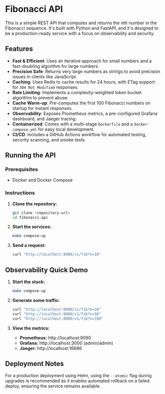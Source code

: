 # Fibonacci API

This is a simple REST API that computes and returns the nth number in the Fibonacci sequence. It's built with Python and FastAPI, and it's designed to be a production-ready service with a focus on observability and security.

## Features

- **Fast & Efficient**: Uses an iterative approach for small numbers and a fast-doubling algorithm for large numbers.
- **Precision Safe**: Returns very large numbers as strings to avoid precision issues in clients like JavaScript.
- **Caching**: Uses Redis to cache results for 24 hours, with ETag support for `304 Not Modified` responses.
- **Rate Limiting**: Implements a complexity-weighted token bucket algorithm to prevent abuse.
- **Cache Warm-up**: Pre-computes the first 100 Fibonacci numbers on startup for instant responses.
- **Observability**: Exposes Prometheus metrics, a pre-configured Grafana dashboard, and Jaeger tracing.
- **Containerized**: Comes with a multi-stage `Dockerfile` and a `docker-compose.yml` for easy local development.
- **CI/CD**: Includes a GitHub Actions workflow for automated testing, security scanning, and smoke tests.

## Running the API

### Prerequisites

- Docker and Docker Compose

### Instructions

1.  **Clone the repository:**
    ```bash
    git clone <repository-url>
    cd fibonacci-api
    ```

2.  **Start the services:**
    ```bash
    make compose-up
    ```

3.  **Send a request:**
    ```bash
    curl "http://localhost:8000/v1/fib?n=10"
    ```

## Observability Quick Demo

1.  **Start the stack:**
    ```bash
    make compose-up
    ```

2.  **Generate some traffic:**
    ```bash
    curl "http://localhost:8000/v1/fib?n=10"
    curl "http://localhost:8000/v1/fib?n=50"
    curl "http://localhost:8000/v1/fib?n=100"
    ```

3.  **View the metrics:**
    - **Prometheus:** http://localhost:9090
    - **Grafana:** http://localhost:3000 (admin/admin)
    - **Jaeger:** http://localhost:16686

## Deployment Notes

For a production deployment using Helm, using the `--atomic` flag during upgrades is recommended as it enables automated rollback on a failed deploy, ensuring the service remains available. 